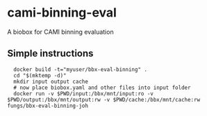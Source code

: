 # cami-binning-eval

A biobox for CAMI binning evaluation

## Simple instructions
      docker build -t="myuser/bbx-eval-binning" .
      cd "$(mktemp -d)"
      mkdir input output cache
      # now place biobox.yaml and other files into input folder
      docker run -v $PWD/input:/bbx/mnt/input:ro -v $PWD/output:/bbx/mnt/output:rw -v $PWD/cache:/bbx/mnt/cache:rw fungs/bbx-eval-binning-joh

